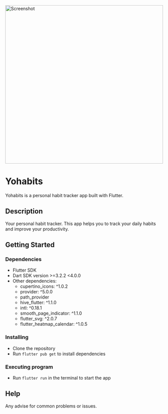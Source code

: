 <img src="https://github.com/ianshaloom/yohabits/assets/82651930/c20af38b-dd9e-41c0-a46b-2918bbcd6695" alt="Screenshot" height="500">

# Yohabits

Yohabits is a personal habit tracker app built with Flutter.

## Description

Your personal habit tracker. This app helps you to track your daily habits and improve your productivity.

## Getting Started

### Dependencies

* Flutter SDK
* Dart SDK version >=3.2.2 <4.0.0
* Other dependencies:
  * cupertino_icons: ^1.0.2
  * provider: ^5.0.0
  * path_provider
  * hive_flutter: ^1.1.0
  * intl: ^0.18.1
  * smooth_page_indicator: ^1.1.0
  * flutter_svg: ^2.0.7
  * flutter_heatmap_calendar: ^1.0.5

### Installing

* Clone the repository
* Run `flutter pub get` to install dependencies

### Executing program

* Run `flutter run` in the terminal to start the app

## Help

Any advise for common problems or issues.
